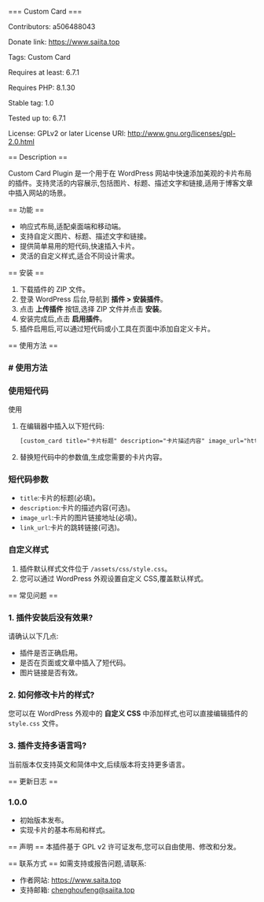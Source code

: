 === Custom Card ===

Contributors: a506488043

Donate link: https://www.saiita.top

Tags: Custom Card

Requires at least: 6.7.1

Requires PHP: 8.1.30

Stable tag: 1.0

Tested up to: 6.7.1


License: GPLv2 or later License URI: http://www.gnu.org/licenses/gpl-2.0.html


== Description ==

Custom Card Plugin 是一个用于在 WordPress 网站中快速添加美观的卡片布局的插件。支持灵活的内容展示,包括图片、标题、描述文字和链接,适用于博客文章中插入网站的场景。

== 功能 ==

- 响应式布局,适配桌面端和移动端。
- 支持自定义图片、标题、描述文字和链接。
- 提供简单易用的短代码,快速插入卡片。
- 灵活的自定义样式,适合不同设计需求。

== 安装 ==

1. 下载插件的 ZIP 文件。
2. 登录 WordPress 后台,导航到 **插件 > 安装插件**。
3. 点击 **上传插件** 按钮,选择 ZIP 文件并点击 **安装**。
4. 安装完成后,点击 **启用插件**。
5. 插件启用后,可以通过短代码或小工具在页面中添加自定义卡片。

== 使用方法 ==

### # 使用方法

### 使用短代码

使用

1. 在编辑器中插入以下短代码:

   ```html
   [custom_card title="卡片标题" description="卡片描述内容" image_url="https://example.com/image.jpg" link_url="https://example.com"]
   ```

2. 替换短代码中的参数值,生成您需要的卡片内容。

### 短代码参数

- `title`:卡片的标题(必填)。
- `description`:卡片的描述内容(可选)。
- `image_url`:卡片的图片链接地址(必填)。
- `link_url`:卡片的跳转链接(可选)。

### 自定义样式

1. 插件默认样式文件位于 `/assets/css/style.css`。
2. 您可以通过 WordPress 外观设置自定义 CSS,覆盖默认样式。

== 常见问题 ==

### 1. 插件安装后没有效果?

请确认以下几点:

- 插件是否正确启用。
- 是否在页面或文章中插入了短代码。
- 图片链接是否有效。

### 2. 如何修改卡片的样式?

您可以在 WordPress 外观中的 **自定义 CSS** 中添加样式,也可以直接编辑插件的 `style.css` 文件。

### 3. 插件支持多语言吗?

当前版本仅支持英文和简体中文,后续版本将支持更多语言。

== 更新日志 ==

### 1.0.0

- 初始版本发布。
- 实现卡片的基本布局和样式。

== 声明 == 本插件基于 GPL v2 许可证发布,您可以自由使用、修改和分发。

== 联系方式 == 如需支持或报告问题,请联系:

- 作者网站: https://www.saita.top
- 支持邮箱: chenghoufeng@saiita.top
